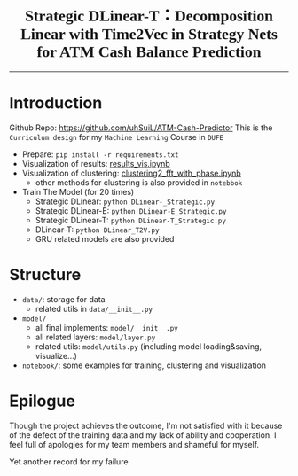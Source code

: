<h1 align="center" style="font-family: 'Times New Roman',serif">
    Strategic DLinear-T：Decomposition Linear with Time2Vec in Strategy Nets for ATM Cash Balance Prediction
</h1>
<hr />

# Introduction
Github Repo: https://github.com/uhSuiL/ATM-Cash-Predictor
This is the `Curriculum design` for my `Machine Learning` Course in `DUFE`

- Prepare: `pip install -r requirements.txt`
- Visualization of results: [results_vis.ipynb](./notebook/results_vis.ipynb)
- Visualization of clustering: [clustering2_fft_with_phase.ipynb](./notebook/clustering2_fft_with_phase.ipynb)
  - other methods for clustering is also provided in `notebbok`
- Train The Model (for 20 times)
  - Strategic DLinear: `python DLinear-_Strategic.py`
  - Strategic DLinear-E: `python DLinear-E_Strategic.py`
  - Strategic DLinear-T: `python DLinear-T_Strategic.py`
  - DLinear-T: `python DLinear_T2V.py`
  - GRU related models are also provided

# Structure

- `data/`: storage for data
  - related utils in `data/__init__.py`
- `model/`
  - all final implements: `model/__init__.py`
  - all related layers: `model/layer.py`
  - related utils: `model/utils.py` (including model loading&saving, visualize...)
- `notebook/`: some examples for training, clustering and visualization 

# Epilogue
Though the project achieves the outcome, I'm not satisfied with it because of the defect of the training data
and my lack of ability and cooperation.
I feel full of apologies for my team members and shameful for myself.

Yet another record for my failure.
